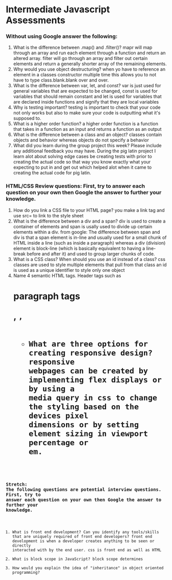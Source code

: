 # Intermediate Javascript Assessments

### Without using Google answer the following:

1. What is the difference between .map() and .filter()?
mapr will map through an array and run each element through a function and return an altered array. filter will go through an array and filter out certain elements and return a generally shorter array of the remaining elements.
2. Why would you use object destructuring?
when yo have to reference an element in a classes constructor multiple time this allows you to not have to type class.blank.blank over and over.
3. What is the difference between var, let, and const?
var is just used for general variables that are expected to be changed, const is used for variables that should remain constant and let is used for variables that are declared inside functions and signify that they are local variables
4. Why is testing important?
testing is important to check that your code not only works but also to make sure your code is outputting what it's supposed to.
5. What is a higher order function?
a higher order function is a function that takes in a function as an input and returns a function as an output
6. What is the difference between a class and an object?
classes contain objects and behavior whereas objects do not specify a behavior
7. What did you learn during the group project this week? Please include any additional feedback you may have.
During the pig latin project I learn alot about solving edge cases be creating tests with prior to creating the actual code so that way you know exactly what your expecting to put in and get out which helped alot when it came to creating the actual code for pig latin.
### HTML/CSS Review questions: First, try to answer each question on your own then Google the answer to further your knowledge.

1. How do you link a CSS file to your HTML page?
you make a link tag and use src= to link to the style sheet
2. What is the difference between a div and a span?
div is used to create a container of elements and span is usally used to divide up certain elements within a div.
from google:
The difference between span and div is that a span element is in-line and usually used for a small chunk of HTML inside a line (such as inside a paragraph) whereas a div (division) element is block-line (which is basically equivalent to having a line-break before and after it) and used to group larger chunks of code.
3. What is a CSS class? When should you use an id instead of a class?
css classes are used to style multiple elements that pull from that class an id is used as a unique identifier to style only one object
4. Name 4 semantic HTML tags.
Header tags such as <H1> paragraph tags <p>, <code>, <ul>
5. What are three options for creating responsive design?
responsive webpages can be created by implementing flex displays or by using a media query in css to change the styling based on the devices pixel dimensions or by setting element sizing in viewport percentage or em.

### Stretch: The following questions are potential interview questions. First, try to answer each question on your own then Google the answer to further your knowledge.

1. What is front end development? Can you identify any tools/skills that are uniquely required of front end developers?
front end development is when a developer creates anything to be seen or directly interacted with by the end user. css is front end as well as HTML
2. What is block scope in JavaScript?
block scope determines
3. How would you explain the idea of "inheritance" in object oriented programming?
